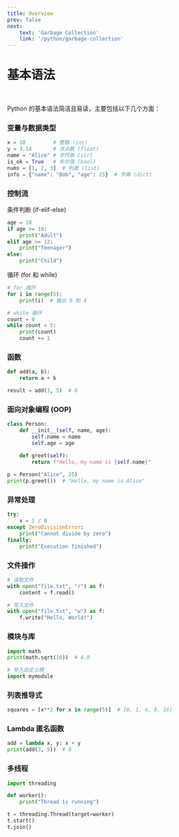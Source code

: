 ```yaml
---
title: Overview
prev: false
next:
    text: 'Garbage Collection'
    link: '/python/garbage-collection'
---
```


# 基本语法

<br>

Python 的基本语法简洁且易读，主要包括以下几个方面：

### 变量与数据类型
```python
x = 10         # 整数 (int)
y = 3.14       # 浮点数 (float)
name = "Alice" # 字符串 (str)
is_ok = True   # 布尔值 (bool)
nums = [1, 2, 3]  # 列表 (list)
info = {"name": "Bob", "age": 25}  # 字典 (dict)
```

### 控制流
条件判断 (if-elif-else)

```python
age = 18
if age >= 18:
    print("Adult")
elif age >= 12:
    print("Teenager")
else:
    print("Child")
```
循环 (for 和 while)

```python
# for 循环
for i in range(5):  
    print(i)  # 输出 0 到 4

# while 循环
count = 0
while count < 5:
    print(count)
    count += 1
```

### 函数

```python
def add(a, b):
    return a + b

result = add(3, 5)  # 8
```

### 面向对象编程 (OOP)

```python
class Person:
    def __init__(self, name, age):
        self.name = name
        self.age = age

    def greet(self):
        return f"Hello, my name is {self.name}"
        
p = Person("Alice", 25)
print(p.greet())  # "Hello, my name is Alice"
```

### 异常处理

```python
try:
    x = 1 / 0
except ZeroDivisionError:
    print("Cannot divide by zero")
finally:
    print("Execution finished")
```

### 文件操作

```python
# 读取文件
with open("file.txt", "r") as f:
    content = f.read()

# 写入文件
with open("file.txt", "w") as f:
    f.write("Hello, World!")
```
   
### 模块与库

```python
import math
print(math.sqrt(16))  # 4.0

# 导入自定义模    
import mymodule 
```

### 列表推导式

```python
squares = [x**2 for x in range(5)]  # [0, 1, 4, 9, 16]
```
   
### Lambda 匿名函数


```python
add = lambda x, y: x + y
print(add(3, 5))  # 8
```

### 多线程

```python
import threading

def worker():
    print("Thread is running")

t = threading.Thread(target=worker)
t.start()
t.join()
```



